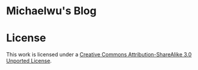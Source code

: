 # Michaelwu's Blog



# License
This work is licensed under a [Creative Commons Attribution-ShareAlike 3.0 Unported License](http://creativecommons.org/licenses/by-sa/3.0/).

